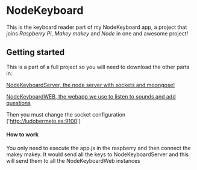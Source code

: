 # NodeKeyboard #

This is the keyboard reader part of my NodeKeyboard app, a project that joins _Raspberry Pi_, _Makey makey_ and _Node_ in one and awesome project! 

## Getting started ##

This is a part of a full project so you will need to download the other parts in:
  
[NodeKeyboardServer, the node server with sockets and moongose!](https://github.com/LudoBermejo/NodeKeyboardSERVER)

[NodeKeyboardWEB, the webapp we use to listen to sounds and add questions](https://github.com/LudoBermejo/NodeKeyboardWEB)

Then you must change the socket configuration ('http://ludobermejo.es:9100')

#### How to work

You only need to execute the app.js in the raspberry and then connect the makey makey. It would send all the keys to NodeKeyboardServer and this will send them to all the NodeKeyboardWeb instances

